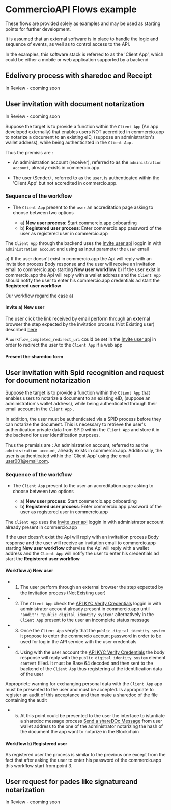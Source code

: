 
# CommercioAPI Flows example

<!-- npm run docs:serve  -->

<!-- https://lcd-testnet.commercio.network/docs/did:com:1ug9j7hgaxu6mvfu2kgfdt3hqxn4mrwuztxc7nu/received -->

These flows are provided solely as examples and may be used as starting points for further development. 

It is assumed that an external software is in place to handle the logic and sequence of events, as well as to control access to the API. 

In the examples, this software stack is referred to as the 'Client App', which could be either a mobile or web application supported by a backend


## Edelivery process with sharedoc and Receipt
In Review  - cooming soon






## User invitation with document notarization
In Review  - cooming soon

Suppose the target is to provide a function within the `Client App` (An app developed externally) that enables users NOT accredited in commercio.app to notarize a document to an existing eID, (suppose an administration's wallet address), while being authenticated in the `Client App` .

Thus the premisis are : 
* An administration account (receiver), referred to as the `administration account`, already exists in commercio.app. 

* The user (Sender) ,  referred to as the `user`, is authenticated within the 'Client App' but not accredited in commercio.app.

### Sequence of the workflow

* The `Client App`  present to the `user` an accreditation page asking to choose between two options

    *  a) **New user process**: Start commercio.app onboarding
    *  b) **Registered user process**:  Enter commercio.app password of the user as registered user in commercio.app

The `Client App` through the backend  uses the [Invite user api](/app_developers/commercioapi-ekyc.html#invite-user) loggin in with   `administration account` and using as input parameter the `user` email

a) If the user doesn't exist in commercio.app the Api will reply with an invitaition process Body response  and the user will receive an invitation email to commercio.app starting **New user workflow**
b) If the user exist in commercio.app  the Api will reply with a wallet address and the `Client App` should notify the user to enter his commercio.app credentials ad start the **Registered user workflow**


Our workflow regard the case  a) 

#### Invite  a) New user
The user click the link received by email perform through an external browser the step expected by the invitation process (Not Existing user) described [here](/app_developers/commercioapi-ekyc.html#invite-user) 

A `workflow_completed_redirect_uri` could be set in the [Invite user api](/app_developers/commercioapi-ekyc.html#invite-user) in order to redirect the user to the `Client App` if a web app 


#### Present the sharedoc form 






## User invitation with Spid recognition and request for document notarization 

Suppose the target is to provide a function within the `Client App` that enables users to notarize a document to an existing eID, (suppose an administration's wallet address), while being authenticated through their email account in the `Client App` .

 In addition, the user must be authenticated via a SPID process before they can notarize the document. This is necessary to retrieve the user's authentication private data from SPID within the `Client App` and store it in the backend for user identification purposes.

Thus the premisis are : An administration account, referred to as the `administration account`, already exists in commercio.app. Additionally, the user is authenticated within the 'Client App' using the email user001@email.com.


### Sequence of the workflow

* The `Client App`  present to the user an accreditation page asking to choose between two options

    *  a) **New user process**: Start commercio.app onboarding
    *  b) **Registered user process**:  Enter commercio.app password of the user as registered user in commercio.app

The `Client App` uses the [Invite user api](/app_developers/commercioapi-ekyc.html#invite-user) loggin in with  administrator account already present in commercio.app

If the user doesn't exist the Api will reply with an invitaition process Body response  and the user will receive an invitation email to commercio.app starting **New user workflow** othervise the Api will reply with a wallet address and the `Client App` will notify the user to enter his credentials ad start the **Registered user workflow**


#### Workflow a) New user
* 1. The user perform through an external browser the step expected by the invitation process (Not Existing user)
* 2. The  `Client App` check the [API KYC Verify Credentials](/app_developers/commercioapi-ekyc.html#verify-credentials) loggin in with  administrator account already present in commercio.app until `"audit": "public_digital_identity_system"` alternatively in the `Client App` present to the user an incomplete status message
* 3. Once the `Client App` veryfy that the `public_digital_identity_system` it propose  to enter the commercio account password in order to be used for log in the API service with the user credentials
* 4. Using with the user account the [API KYC Verify Credentials](/app_developers/commercioapi-ekyc.html#verify-credentials) the body response will reply with the  `public_digital_identity_system` element `content` filled. It must be Base 64 decoded and then sent to the backend of the `Client App` thus registering al the identification data of the user

Appropriete warning for exchanging personal data with the `Client App` app must be presented to the user and must be accepted. Is appropriate to register an audit of this acceptance and than make a sharedoc of the file containing the audit


* 5. At this point could be presented to the user the interface to istantiate a sharedoc message process [Send a shareDOc Message](/app_developers/commercioapi-sharedoc.html#send-a-sharedoc-message) from user wallet address to the one of the administrator notarizing the hash of the  document the app want to notarize in the Blockchain


#### Workflow b) Registered user

As registered user the process is similar to the previous one  except from the fact that after asking the user to enter his password of the commercio.app this workflow start from point 3. 






## User request for pades like signatureand notarization 

In Review  - cooming soon